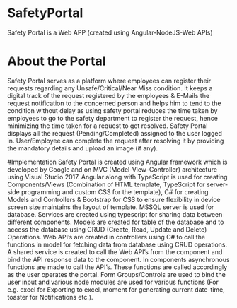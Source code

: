 # SafetyPortal
Safety Portal is a Web APP (created using Angular-NodeJS-Web APIs)


# About the Portal
Safety Portal serves as a platform where employees can register their requests regarding any Unsafe/Critical/Near Miss condition. It keeps a digital track of the request registered by the employees & E-Mails the request notification to the concerned person and helps him to tend to the condition without delay as using safety portal reduces the time taken by employees to go to the safety department to register the request, hence minimizing the time taken for a request to get resolved.
Safety Portal displays all the request (Pending/Completed) assigned to the user logged in. User/Employee can complete the request after resolving it by providing the mandatory details and upload an image (if any).


#Implementation
Safety Portal is created using Angular framework which is developed by Google and on MVC (Model-View-Controller) architecture using Visual Studio 2017. Angular along with TypeScript is used for creating Components/Views (Combination of HTML template, TypeScript for server-side programming and custom CSS for the template), C# for creating Models and Controllers & Bootstrap for CSS to ensure flexibility in device screen size maintains the layout of template. MSSQL server is used for database. Services are created using typescript for sharing data between different components. Models are created for table of the database and to access the database using CRUD (Create, Read, Update and Delete) Operations.
Web API’s are created in controllers using C# to call the functions in model for fetching data from database using CRUD operations. A shared service is created to call the Web API’s from the component and bind the API response data to the component. In components asynchronous functions are made to call the API’s. These functions are called accordingly as the user operates the portal. Form Groups/Controls are used to bind the user input and various node modules are used for various functions (For e.g. excel for Exporting to excel, moment for generating current date-time, toaster for Notifications etc.).
